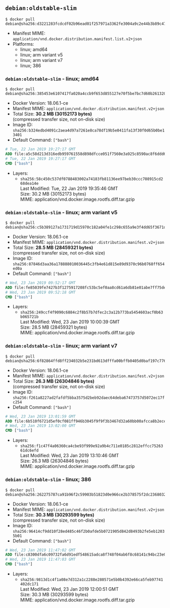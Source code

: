 ## `debian:oldstable-slim`

```console
$ docker pull debian@sha256:d3221283fcdcdf02b96ead01f257971a3362fe3004a9c2e44b3b89c47b53dadf
```

-	Manifest MIME: `application/vnd.docker.distribution.manifest.list.v2+json`
-	Platforms:
	-	linux; amd64
	-	linux; arm variant v5
	-	linux; arm variant v7
	-	linux; 386

### `debian:oldstable-slim` - linux; amd64

```console
$ docker pull debian@sha256:385453e6107417fa020a4ccb9f653d855127e70f5be7bc7d60b261320dbe1792
```

-	Docker Version: 18.06.1-ce
-	Manifest MIME: `application/vnd.docker.distribution.manifest.v2+json`
-	Total Size: **30.2 MB (30152173 bytes)**  
	(compressed transfer size, not on-disk size)
-	Image ID: `sha256:b324edbd4091c2aea4d97a7261e8ca78df19b5e0411fa13f30f0d65b0be13401`
-	Default Command: `["bash"]`

```dockerfile
# Tue, 22 Jan 2019 19:27:17 GMT
ADD file:a5c58d213d316edb959761558d898dfcce051f7560e3a925c8590ac8f6ddd681 in / 
# Tue, 22 Jan 2019 19:27:17 GMT
CMD ["bash"]
```

-	Layers:
	-	`sha256:58c450c537df0788483002a74183fb81136ee97beb30ccc708915cd268dea14e`  
		Last Modified: Tue, 22 Jan 2019 19:35:46 GMT  
		Size: 30.2 MB (30152173 bytes)  
		MIME: application/vnd.docker.image.rootfs.diff.tar.gzip

### `debian:oldstable-slim` - linux; arm variant v5

```console
$ docker pull debian@sha256:c5b389127a1731719d15970c182a04fe1c298c655a9e3f4dd65f3671dd6c2c53
```

-	Docker Version: 18.06.1-ce
-	Manifest MIME: `application/vnd.docker.distribution.manifest.v2+json`
-	Total Size: **28.5 MB (28459321 bytes)**  
	(compressed transfer size, not on-disk size)
-	Image ID: `sha256:87846d3aa36a178888010036445c3fb4e61d815e89d9370c96b0768ff654ed0a`
-	Default Command: `["bash"]`

```dockerfile
# Wed, 23 Jan 2019 09:52:17 GMT
ADD file:fe85039fe7427b3f1275917208fc53bc5ef0aa8cd61a6db81e01abe7ff75de94 in / 
# Wed, 23 Jan 2019 09:52:18 GMT
CMD ["bash"]
```

-	Layers:
	-	`sha256:249ccf4f9090c6884c2f8b57b7dfec2c3a12b773ba5454603acf0b63b065721b`  
		Last Modified: Wed, 23 Jan 2019 10:00:39 GMT  
		Size: 28.5 MB (28459321 bytes)  
		MIME: application/vnd.docker.image.rootfs.diff.tar.gzip

### `debian:oldstable-slim` - linux; arm variant v7

```console
$ docker pull debian@sha256:6f82864ffd8ff234032b5e231bd613dfffa00bffb0405d0baf197c776b4a7ba6
```

-	Docker Version: 18.06.1-ce
-	Manifest MIME: `application/vnd.docker.distribution.manifest.v2+json`
-	Total Size: **26.3 MB (26304846 bytes)**  
	(compressed transfer size, not on-disk size)
-	Image ID: `sha256:f261a8227ad2fafdf5bba3575d2beb92daec64deba67473757d5072ec17fc254`
-	Default Command: `["bash"]`

```dockerfile
# Wed, 23 Jan 2019 13:01:59 GMT
ADD file:6b510f6721d5ef0cf081ff946b3045f9f9f3b3467d32a60bb00afcca8b2ecea4 in / 
# Wed, 23 Jan 2019 13:02:00 GMT
CMD ["bash"]
```

-	Layers:
	-	`sha256:f1c47f4a06360ca4cbe93f999e92a9b4c711e0185c2812effcc7526361dc6efd`  
		Last Modified: Wed, 23 Jan 2019 13:10:46 GMT  
		Size: 26.3 MB (26304846 bytes)  
		MIME: application/vnd.docker.image.rootfs.diff.tar.gzip

### `debian:oldstable-slim` - linux; 386

```console
$ docker pull debian@sha256:262275787ca91b96f2c59903b51823d0e966ce2b378575f2dc236803252ac5b7
```

-	Docker Version: 18.06.1-ce
-	Manifest MIME: `application/vnd.docker.distribution.manifest.v2+json`
-	Total Size: **30.3 MB (30293599 bytes)**  
	(compressed transfer size, not on-disk size)
-	Image ID: `sha256:96414cf9dd10f28ed485c46f2b0afde5b0721905d842d8493b2fe5eb12035b01`
-	Default Command: `["bash"]`

```dockerfile
# Wed, 23 Jan 2019 11:47:02 GMT
ADD file:c8300dfa6c09732fa6d91edf548615adca8f748f04ab6f8c68141c94bc23e06f in / 
# Wed, 23 Jan 2019 11:47:03 GMT
CMD ["bash"]
```

-	Layers:
	-	`sha256:9813d1c4f1a08e7d312a1c2288e280571e5b0b4392e66ca5feb97741402dc171`  
		Last Modified: Wed, 23 Jan 2019 12:00:51 GMT  
		Size: 30.3 MB (30293599 bytes)  
		MIME: application/vnd.docker.image.rootfs.diff.tar.gzip

